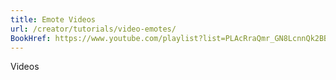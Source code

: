 ```yaml
---
title: Emote Videos
url: /creator/tutorials/video-emotes/
BookHref: https://www.youtube.com/playlist?list=PLAcRraQmr_GN8LcnnQk2BByo9L2Orvp9c
---
```


Videos
